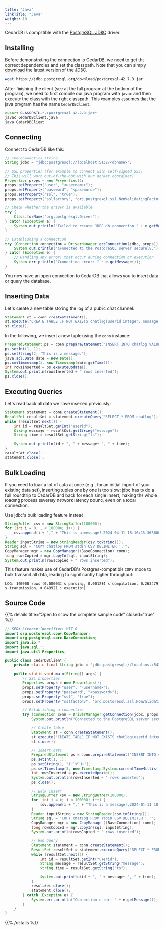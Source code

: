 ```yaml
---
title: "Java"
linkTitle: "Java"
weight: 10
---
```


CedarDB is compatible with the [PostgreSQL JDBC](https://jdbc.postgresql.org/) driver.

## Installing

Before demonstrating the connection to CedarDB, we need to get the correct dependencies and set the classpath.
Note that you can simply [download](https://jdbc.postgresql.org/download/) the latest version of the JDBC.
```bash
wget https://jdbc.postgresql.org/download/postgresql-42.7.3.jar
```

After finishing the client (see at the full program at the bottom of the program), we need to first compile our java program with `javac` and then execute the class with the right classpath.
This examples assumes that the java program has the name `CedarDBClient`.
```bash
export CLASSPATH=".:postgresql-42.7.3.jar"
javac CedarDBClient.java
java CedarDBClient
```

## Connecting
Connect to CedarDB like this:
```Java
// The connection string
String jdbc = "jdbc:postgresql://localhost:5432/<dbname>";

// SSL properties (for example to connect with self-signed SSL)
// This will work out-of-the-box with our docker container)
Properties props = new Properties();
props.setProperty("user", "<username>");
props.setProperty("password", "<password>");
props.setProperty("ssl", "true");
props.setProperty("sslfactory", "org.postgresql.ssl.NonValidatingFactory");

// Check whether the driver is available
try {
    Class.forName("org.postgresql.Driver");
} catch (Exception e) {
    System.out.println("Failed to create JDBC db connection " + e.getMessage());
}

// Establishing a connection
try (Connection connection = DriverManager.getConnection(jdbc, props)) {
    System.out.println("Connected to the PostgreSQL server securely.");
} catch (Exception e) {
    // Handling any errors that occur during connection or execution
    System.err.println("Connection error: " + e.getMessage());
}
```
You now have an open connection to CedarDB that allows you to insert data or query the database.

## Inserting Data

Let's create a new table storing the log of a public chat channel:

```Java
Statement st = conn.createStatement();
st.execute("CREATE TABLE IF NOT EXISTS chatlog(userid integer, message text, ts timestamptz)");
st.close();
```
In the following, we insert a new tuple using the `conn` instance:

```Java
PreparedStatement ps = conn.prepareStatement("INSERT INTO chatlog VALUES (?, ?, ?)");
ps.setInt(1, 1);
ps.setString(2, "This is a message.");
java.sql.Date date = new Date();
ps.setTimestamp(3, new Timestamp(date.getTime()))
int rowsInserted = ps.executeUpdate();
System.out.println(rowsInserted + " rows inserted");
ps.close();
```

## Executing Queries

Let's read back all data we have inserted previously:

```Java
Statement statement = conn.createStatement();
ResultSet resultSet = statement.executeQuery("SELECT * FROM chatlog");
while (resultSet.next()) {
    int id = resultSet.getInt("userid");
    String message = resultSet.getString("message");
    String time = resultSet.getString("ts");

    System.out.println(id + ", " + message+ ", " + time);
}
resultSet.close();
statement.close();
```

## Bulk Loading
If you need to load a lot of data at once (e.g., for an initial import of your existing data set), inserting tuples one by one is too slow:
jdbc has to do a full roundtrip to CedarDB and back for each single insert, making the whole loading process severely network latency bound, even on a local connection.

Use jdbc's bulk loading feature instead:

```Java
StringBuffer csv = new StringBuffer(100000);
for (int i = 0; i < 100000; i++) {
    csv.append(i + "," + "This is a message!,2024-04-11 18:16:16.368000+00\n");
}
Reader inputString = new StringReader(csv.toString());
String sql = "COPY chatlog FROM stdin CSV DELIMITER ','";
CopyManager mgr = new CopyManager((BaseConnection) conn);
long rowsCopied = mgr.copyIn(sql, inputString);
System.out.println(rowsCopied + " rows inserted");
```

This feature makes use of CedarDB's Postgres-compatible `COPY` mode to bulk transmit all data, leading to significantly higher throughput:

```
LOG: 100000 rows (0.000033 s parsing, 0.001294 s compilation, 0.263479 s transmission, 0.049921 s execution)
```


## Source Code

{{% details title="Open to show the complete sample code" closed="true" %}}

```Java
// SPDX-License-Identifier: MIT-0
import org.postgresql.copy.CopyManager;
import org.postgresql.core.BaseConnection;
import java.io.*;
import java.sql.*;
import java.util.Properties;

public class CedarDBClient {
    private static final String jdbc = "jdbc:postgresql://localhost:5432/<database>";

    public static void main(String[] args) {
        // SSL properties
        Properties props = new Properties();
        props.setProperty("user", "<username>");
        props.setProperty("password", "<password>");
        props.setProperty("ssl", "true");
        props.setProperty("sslfactory", "org.postgresql.ssl.NonValidatingFactory");

        // Establishing a connection
        try (Connection conn = DriverManager.getConnection(jdbc, props)) {
            System.out.println("Connected to the PostgreSQL server securely.");

            // Create table
            Statement st = conn.createStatement();
            st.execute("CREATE TABLE IF NOT EXISTS chatlog(userid integer, message text, ts timestamptz)");
            st.close();

            // Insert data
            PreparedStatement ps = conn.prepareStatement("INSERT INTO chatlog VALUES (?, ?, ?)");
            ps.setInt(1, 7);
            ps.setString(2, "(☞ﾟ∀ﾟ)☞");
            ps.setTimestamp(3, new Timestamp(System.currentTimeMillis()));
            int rowsInserted = ps.executeUpdate();
            System.out.println(rowsInserted + " rows inserted");
            ps.close();

            // Bulk insert
            StringBuffer csv = new StringBuffer(100000);
            for (int i = 0; i < 100000; i++) {
                csv.append(i + "," + "This is a message!,2024-04-11 18:16:16.368000+00\n");
            }
            Reader inputString = new StringReader(csv.toString());
            String sql = "COPY chatlog FROM stdin CSV DELIMITER ','";
            CopyManager mgr = new CopyManager((BaseConnection) conn);
            long rowsCopied = mgr.copyIn(sql, inputString);
            System.out.println(rowsCopied + " rows inserted");

            // Run query
            Statement statement = conn.createStatement();
            ResultSet resultSet = statement.executeQuery("SELECT * FROM chatlog ORDER BY userid LIMIT 10");
            while (resultSet.next()) {
                int id = resultSet.getInt("userid");
                String message = resultSet.getString("message");
                String time = resultSet.getString("ts");

                System.out.println(id + ", " + message+ ", " + time);
            }
            resultSet.close();
            statement.close();
        } catch (Exception e) {
            System.err.println("Connection error: " + e.getMessage());
        }
    }
}
```

{{% /details %}}
